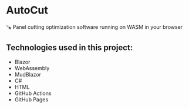 # AutoCut
🪚 Panel cutting optimization software running on WASM in your browser 

## Technologies used in this project:
- Blazor 
- WebAssembly 
- MudBlazor 
- C#
- HTML 
- GitHub Actions 
- GitHub Pages 
